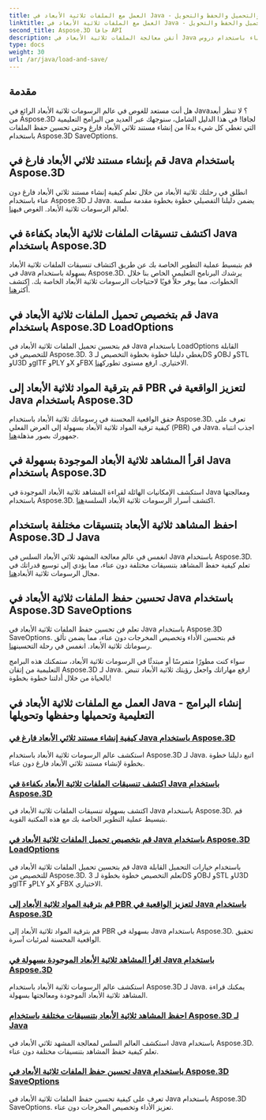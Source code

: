 ```yaml
---
title: العمل مع الملفات ثلاثية الأبعاد في Java - الإنشاء والتحميل والحفظ والتحويل
linktitle: العمل مع الملفات ثلاثية الأبعاد في Java - الإنشاء والتحميل والحفظ والتحويل
second_title: Aspose.3D جافا API
description: أتقن معالجة الملفات ثلاثية الأبعاد في Java دون عناء باستخدام دروس Aspose.3D. يمكنك إنشاء ملفات ثلاثية الأبعاد وتحميلها وحفظها وتحويلها بسهولة باستخدام الأدلة خطوة بخطوة.
type: docs
weight: 30
url: /ar/java/load-and-save/
---
```


## مقدمة

هل أنت مستعد للغوص في عالم الرسومات ثلاثية الأبعاد الرائع في Java؟ لا تنظر أبعد من Aspose.3D لجافا! في هذا الدليل الشامل، سنوجهك عبر العديد من البرامج التعليمية التي تغطي كل شيء بدءًا من إنشاء مستند ثلاثي الأبعاد فارغ وحتى تحسين حفظ الملفات باستخدام Aspose.3D SaveOptions.

## قم بإنشاء مستند ثلاثي الأبعاد فارغ في Java باستخدام Aspose.3D

 انطلق في رحلتك ثلاثية الأبعاد من خلال تعلم كيفية إنشاء مستند ثلاثي الأبعاد فارغ دون عناء باستخدام Aspose.3D لـ Java. يضمن دليلنا التفصيلي خطوة بخطوة مقدمة سلسة لعالم الرسومات ثلاثية الأبعاد. الغوص في[هنا](./create-empty-3d-document/).

## اكتشف تنسيقات الملفات ثلاثية الأبعاد بكفاءة في Java باستخدام Aspose.3D

 قم بتبسيط عملية التطوير الخاصة بك عن طريق اكتشاف تنسيقات الملفات ثلاثية الأبعاد في Java بسهولة باستخدام Aspose.3D. يرشدك البرنامج التعليمي الخاص بنا خلال الخطوات، مما يوفر حلاً قويًا لاحتياجات الرسومات ثلاثية الأبعاد الخاصة بك. إكتشف أكثر[هنا](./detect-3d-file-formats/).

## قم بتخصيص تحميل الملفات ثلاثية الأبعاد في Java باستخدام Aspose.3D LoadOptions

قم بتحسين تحميل الملفات ثلاثية الأبعاد في Java باستخدام LoadOptions القابلة للتخصيص في Aspose.3D. يغطي دليلنا خطوة بخطوة التخصيص لـ 3DS وOBJ وSTL وU3D وglTF وPLY وX وFBX الاختياري. ارفع مستوى تطورك[هنا](./customize-3d-file-loading/).

## قم بترقية المواد ثلاثية الأبعاد إلى PBR لتعزيز الواقعية في Java باستخدام Aspose.3D

 حقق الواقعية المحسنة في رسوماتك ثلاثية الأبعاد باستخدام Aspose.3D. تعرف على كيفية ترقية المواد ثلاثية الأبعاد بسهولة إلى العرض الفعلي (PBR) في Java. اجذب انتباه جمهورك بصور مذهلة[هنا](./upgrade-materials-to-pbr/).

## اقرأ المشاهد ثلاثية الأبعاد الموجودة بسهولة في Java باستخدام Aspose.3D

 استكشف الإمكانيات الهائلة لقراءة المشاهد ثلاثية الأبعاد الموجودة في Java ومعالجتها باستخدام Aspose.3D. اكتشف أسرار الرسومات ثلاثية الأبعاد السلسة[هنا](./read-existing-3d-scenes/).

## احفظ المشاهد ثلاثية الأبعاد بتنسيقات مختلفة باستخدام Aspose.3D لـ Java

 انغمس في عالم معالجة المشهد ثلاثي الأبعاد السلس في Java باستخدام Aspose.3D. تعلم كيفية حفظ المشاهد بتنسيقات مختلفة دون عناء، مما يؤدي إلى توسيع قدراتك في مجال الرسومات ثلاثية الأبعاد[هنا](./save-3d-scenes/).

## تحسين حفظ الملفات ثلاثية الأبعاد في Java باستخدام Aspose.3D SaveOptions

 تعلم فن تحسين حفظ الملفات ثلاثية الأبعاد في Java باستخدام Aspose.3D SaveOptions. قم بتحسين الأداء وتخصيص المخرجات دون عناء، مما يضمن تألق رسوماتك ثلاثية الأبعاد. انغمس في رحلة التحسين[هنا](./optimize-3d-file-saving/).

سواء كنت مطورًا متمرسًا أو مبتدئًا في الرسومات ثلاثية الأبعاد، ستمكنك هذه البرامج التعليمية من إتقان Aspose.3D لـ Java. ارفع مهاراتك واجعل رؤيتك ثلاثية الأبعاد تنبض بالحياة من خلال أدلتنا خطوة بخطوة!
## العمل مع الملفات ثلاثية الأبعاد في Java - إنشاء البرامج التعليمية وتحميلها وحفظها وتحويلها
### [كيفية إنشاء مستند ثلاثي الأبعاد فارغ في Java باستخدام Aspose.3D](./create-empty-3d-document/)
استكشف عالم الرسومات ثلاثية الأبعاد باستخدام Aspose.3D لـ Java. اتبع دليلنا خطوة بخطوة لإنشاء مستند ثلاثي الأبعاد فارغ دون عناء.
### [اكتشف تنسيقات الملفات ثلاثية الأبعاد بكفاءة في Java باستخدام Aspose.3D](./detect-3d-file-formats/)
اكتشف بسهولة تنسيقات الملفات ثلاثية الأبعاد في Java باستخدام Aspose.3D. قم بتبسيط عملية التطوير الخاصة بك مع هذه المكتبة القوية.
### [قم بتخصيص تحميل الملفات ثلاثية الأبعاد في Java باستخدام Aspose.3D LoadOptions](./customize-3d-file-loading/)
قم بتحسين تحميل الملفات ثلاثية الأبعاد في Java باستخدام خيارات التحميل القابلة للتخصيص من Aspose.3D. تعلم التخصيص خطوة بخطوة لـ 3DS وOBJ وSTL وU3D وglTF وPLY وX وFBX الاختياري.
### [قم بترقية المواد ثلاثية الأبعاد إلى PBR لتعزيز الواقعية في Java باستخدام Aspose.3D](./upgrade-materials-to-pbr/)
قم بترقية المواد ثلاثية الأبعاد إلى PBR بسهولة في Java باستخدام Aspose.3D. تحقيق الواقعية المحسنة لمرئيات آسرة.
### [اقرأ المشاهد ثلاثية الأبعاد الموجودة بسهولة في Java باستخدام Aspose.3D](./read-existing-3d-scenes/)
استكشف عالم الرسومات ثلاثية الأبعاد باستخدام Aspose.3D لـ Java. يمكنك قراءة المشاهد ثلاثية الأبعاد الموجودة ومعالجتها بسهولة.
### [احفظ المشاهد ثلاثية الأبعاد بتنسيقات مختلفة باستخدام Aspose.3D لـ Java](./save-3d-scenes/)
استكشف العالم السلس لمعالجة المشهد ثلاثي الأبعاد في Java باستخدام Aspose.3D. تعلم كيفية حفظ المشاهد بتنسيقات مختلفة دون عناء.
### [تحسين حفظ الملفات ثلاثية الأبعاد في Java باستخدام Aspose.3D SaveOptions](./optimize-3d-file-saving/)
تعرف على كيفية تحسين حفظ الملفات ثلاثية الأبعاد في Java باستخدام Aspose.3D SaveOptions. تعزيز الأداء وتخصيص المخرجات دون عناء.